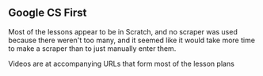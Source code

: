 ## Google CS First

Most of the lessons appear to be in Scratch, and no scraper was used because there weren't
too many, and it seemed like it would take more time to make a scraper than to just
manually enter them.

Videos are at accompanying URLs that form most of the lesson plans
